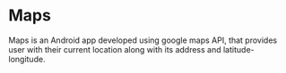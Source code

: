 # Maps
Maps is an Android app developed using google maps API, that provides user with 
their current location along with its address and latitude-longitude.
